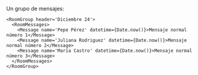 Un grupo de mensajes:

    <RoomGroup header='Diciembre 24'>
      <RoomMessages>
        <Message name='Pepe Pérez' datetime={Date.now()}>Mensaje normal número 1</Message>
        <Message name='Juliana Rodriguez' datetime={Date.now()}>Mensaje normal número 2</Message>
        <Message name='María Castro' datetime={Date.now()}>Mensaje normal número 3</Message>
      </RoomMessages>
    </RoomGroup>
